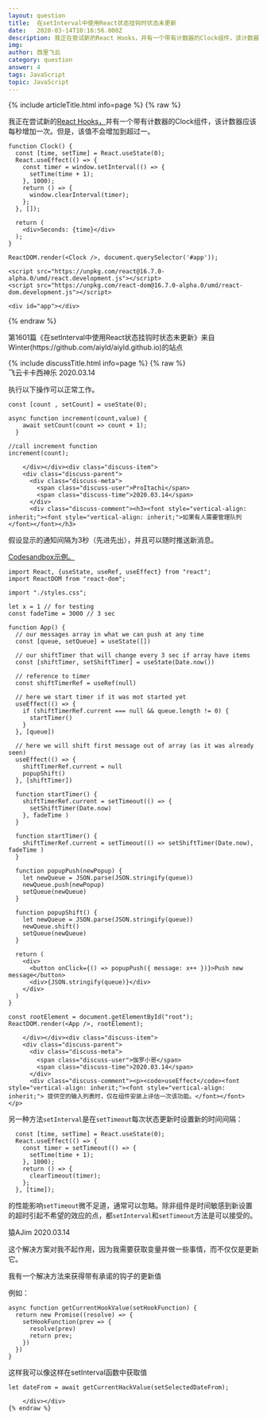 ```yaml
---
layout: question
title:  在setInterval中使用React状态挂钩时状态未更新
date:   2020-03-14T10:16:56.000Z
description: 我正在尝试新的React Hooks，并有一个带有计数器的Clock组件，该计数器应该每秒增加一次。但是，该值不会增加到超过一。function ...
img: 
author: 西里飞云
category: question
answer: 4
tags: JavaScript
topic: JavaScript
---
```

<div class="article-root">
  <div class="article">
    {% include articleTitle.html info=page %}
    {% raw %}
    <div class="article-content"><p><font style="vertical-align: inherit;"><font style="vertical-align: inherit;">我正在尝试新的</font></font><a href="https://reactjs.org/docs/hooks-intro.html" rel="noreferrer"><font style="vertical-align: inherit;"><font style="vertical-align: inherit;">React Hooks，</font></font></a><font style="vertical-align: inherit;"><font style="vertical-align: inherit;">并有一个带有计数器的Clock组件，该计数器应该每秒增加一次。</font><font style="vertical-align: inherit;">但是，该值不会增加到超过一。</font></font></p>

<p></p><div class="snippet" data-lang="js" data-hide="false" data-console="true" data-babel="true">
<div class="snippet-code">
<pre class="snippet-code-js lang-js prettyprint-override"><code>function Clock() {<font></font>
  const [time, setTime] = React.useState(0);<font></font>
  React.useEffect(() =&gt; {<font></font>
    const timer = window.setInterval(() =&gt; {<font></font>
      setTime(time + 1);<font></font>
    }, 1000);<font></font>
    return () =&gt; {<font></font>
      window.clearInterval(timer);<font></font>
    };<font></font>
  }, []);<font></font>
<font></font>
  return (<font></font>
    &lt;div&gt;Seconds: {time}&lt;/div&gt;<font></font>
  );<font></font>
}<font></font>
<font></font>
ReactDOM.render(&lt;Clock /&gt;, document.querySelector('#app'));</code></pre>
<pre class="snippet-code-html lang-html prettyprint-override"><code>&lt;script src="https://unpkg.com/react@16.7.0-alpha.0/umd/react.development.js"&gt;&lt;/script&gt;<font></font>
&lt;script src="https://unpkg.com/react-dom@16.7.0-alpha.0/umd/react-dom.development.js"&gt;&lt;/script&gt;<font></font>
<font></font>
&lt;div id="app"&gt;&lt;/div&gt;</code></pre>
</div>
</div>
<p></p></div>
    {% endraw %}
  </div>
  <p class="winter_mark">第1601篇《在setInterval中使用React状态挂钩时状态未更新》来自Winter(https://github.com/aiyld/aiyld.github.io)的站点</p>
  <div class="discuss-wrapper">
    {% include discussTitle.html info=page %}
    {% raw %}
    <div class="discuss-item">
        <div class="discuss-parent">
          <div class="discuss-meta">
            <span class="discuss-user">飞云卡卡西神乐</span>
            <span class="discuss-time">2020.03.14</span>
          </div>
          <div class="discuss-comment"><p><font style="vertical-align: inherit;"><font style="vertical-align: inherit;">执行以下操作可以正常工作。</font></font></p>

<pre><code>const [count , setCount] = useState(0);<font></font>
<font></font>
async function increment(count,value) {<font></font>
    await setCount(count =&gt; count + 1);<font></font>
  }<font></font>
<font></font>
//call increment function<font></font>
increment(count);<font></font>
</code></pre></div>
        </div></div><div class="discuss-item">
        <div class="discuss-parent">
          <div class="discuss-meta">
            <span class="discuss-user">ProItachi</span>
            <span class="discuss-time">2020.03.14</span>
          </div>
          <div class="discuss-comment"><h3><font style="vertical-align: inherit;"><font style="vertical-align: inherit;">如果有人需要管理队列</font></font></h3>

<p><font style="vertical-align: inherit;"><font style="vertical-align: inherit;">假设显示的通知间隔为3秒（先进先出），并且可以随时推送新消息。</font></font></p>

<p><a href="https://codesandbox.io/embed/silly-resonance-6j16x" rel="nofollow noreferrer"><font style="vertical-align: inherit;"><font style="vertical-align: inherit;">Codesandbox示例。</font></font></a></p>

<pre><code>import React, {useState, useRef, useEffect} from "react";<font></font>
import ReactDOM from "react-dom";<font></font>
<font></font>
import "./styles.css";<font></font>
<font></font>
let x = 1 // for testing<font></font>
const fadeTime = 3000 // 3 sec <font></font>
<font></font>
function App() {<font></font>
  // our messages array in what we can push at any time<font></font>
  const [queue, setQueue] = useState([]) <font></font>
<font></font>
  // our shiftTimer that will change every 3 sec if array have items<font></font>
  const [shiftTimer, setShiftTimer] = useState(Date.now())<font></font>
<font></font>
  // reference to timer<font></font>
  const shiftTimerRef = useRef(null)<font></font>
<font></font>
  // here we start timer if it was mot started yet<font></font>
  useEffect(() =&gt; {<font></font>
    if (shiftTimerRef.current === null &amp;&amp; queue.length != 0) {<font></font>
      startTimer()<font></font>
    }<font></font>
  }, [queue])<font></font>
<font></font>
  // here we will shift first message out of array (as it was already seen)<font></font>
  useEffect(() =&gt; {<font></font>
    shiftTimerRef.current = null<font></font>
    popupShift()<font></font>
  }, [shiftTimer])<font></font>
<font></font>
  function startTimer() {<font></font>
    shiftTimerRef.current = setTimeout(() =&gt; {<font></font>
      setShiftTimer(Date.now)<font></font>
    }, fadeTime )<font></font>
  }<font></font>
<font></font>
  function startTimer() {<font></font>
    shiftTimerRef.current = setTimeout(() =&gt; setShiftTimer(Date.now), fadeTime )<font></font>
  }<font></font>
<font></font>
  function popupPush(newPopup) {<font></font>
    let newQueue = JSON.parse(JSON.stringify(queue))<font></font>
    newQueue.push(newPopup)<font></font>
    setQueue(newQueue)<font></font>
  }<font></font>
<font></font>
  function popupShift() {<font></font>
    let newQueue = JSON.parse(JSON.stringify(queue))<font></font>
    newQueue.shift()<font></font>
    setQueue(newQueue)<font></font>
  }<font></font>
<font></font>
  return (<font></font>
    &lt;div&gt;<font></font>
      &lt;button onClick={() =&gt; popupPush({ message: x++ })}&gt;Push new message&lt;/button&gt;<font></font>
      &lt;div&gt;{JSON.stringify(queue)}&lt;/div&gt;<font></font>
    &lt;/div&gt;<font></font>
  )<font></font>
}<font></font>
<font></font>
const rootElement = document.getElementById("root");<font></font>
ReactDOM.render(&lt;App /&gt;, rootElement);<font></font>
</code></pre></div>
        </div></div><div class="discuss-item">
        <div class="discuss-parent">
          <div class="discuss-meta">
            <span class="discuss-user">伽罗小哥</span>
            <span class="discuss-time">2020.03.14</span>
          </div>
          <div class="discuss-comment"><p><code>useEffect</code><font style="vertical-align: inherit;"><font style="vertical-align: inherit;"> 提供空的输入列表时，仅在组件安装上评估一次该功能。</font></font></p>

<p><font style="vertical-align: inherit;"><font style="vertical-align: inherit;">另一种方法</font></font><code>setInterval</code><font style="vertical-align: inherit;"><font style="vertical-align: inherit;">是在</font></font><code>setTimeout</code><font style="vertical-align: inherit;"><font style="vertical-align: inherit;">每次状态更新时</font><font style="vertical-align: inherit;">设置新的时间间隔</font><font style="vertical-align: inherit;">：</font></font></p>

<pre><code>  const [time, setTime] = React.useState(0);<font></font>
  React.useEffect(() =&gt; {<font></font>
    const timer = setTimeout(() =&gt; {<font></font>
      setTime(time + 1);<font></font>
    }, 1000);<font></font>
    return () =&gt; {<font></font>
      clearTimeout(timer);<font></font>
    };<font></font>
  }, [time]);<font></font>
</code></pre>

<p><font style="vertical-align: inherit;"><font style="vertical-align: inherit;">的性能影响</font></font><code>setTimeout</code><font style="vertical-align: inherit;"><font style="vertical-align: inherit;">微不足道，通常可以忽略。</font><font style="vertical-align: inherit;">除非组件是时间敏感到新设置的超时引起不希望的效应的点，都</font></font><code>setInterval</code><font style="vertical-align: inherit;"><font style="vertical-align: inherit;">和</font></font><code>setTimeout</code><font style="vertical-align: inherit;"><font style="vertical-align: inherit;">方法是可以接受的。</font></font></p></div>
        </div></div><div class="discuss-item">
        <div class="discuss-parent">
          <div class="discuss-meta">
            <span class="discuss-user">猿AJim</span>
            <span class="discuss-time">2020.03.14</span>
          </div>
          <div class="discuss-comment"><p><font style="vertical-align: inherit;"><font style="vertical-align: inherit;">这个解决方案对我不起作用，因为我需要获取变量并做一些事情，而不仅仅是更新它。</font></font></p>

<p><font style="vertical-align: inherit;"><font style="vertical-align: inherit;">我有一个解决方法来获得带有承诺的钩子的更新值</font></font></p>

<p><font style="vertical-align: inherit;"><font style="vertical-align: inherit;">例如： </font></font></p>

<pre><code>async function getCurrentHookValue(setHookFunction) {<font></font>
  return new Promise((resolve) =&gt; {<font></font>
    setHookFunction(prev =&gt; {<font></font>
      resolve(prev)<font></font>
      return prev;<font></font>
    })<font></font>
  })<font></font>
}<font></font>
</code></pre>

<p><font style="vertical-align: inherit;"><font style="vertical-align: inherit;">这样我可以像这样在setInterval函数中获取值</font></font></p>

<pre><code>let dateFrom = await getCurrentHackValue(setSelectedDateFrom);
</code></pre></div>
        </div></div>
    {% endraw %}
  </div>
<div>
